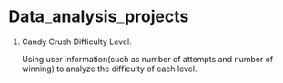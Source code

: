 # Data_analysis_projects

1. Candy Crush Difficulty Level. 

    Using user information(such as number of attempts and number of winning) to analyze the difficulty of each level.
